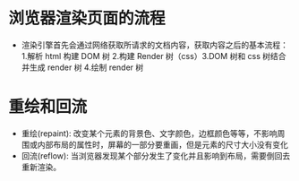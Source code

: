 # 浏览器渲染页面的流程

- 渲染引擎首先会通过网络获取所请求的文档内容，获取内容之后的基本流程：1.解析 html 构建 DOM 树 2.构建 Render 树（css）3.DOM 树和 css 树结合并生成 render 树 4.绘制 render 树

# 重绘和回流

- 重绘(repaint): 改变某个元素的背景色、文字颜色，边框颜色等等，不影响周围或内部布局的属性时，屏幕的一部分要重画，但是元素的尺寸大小没有变化
- 回流(reflow): 当浏览器发现某个部分发生了变化并且影响到布局，需要倒回去重新渲染。
